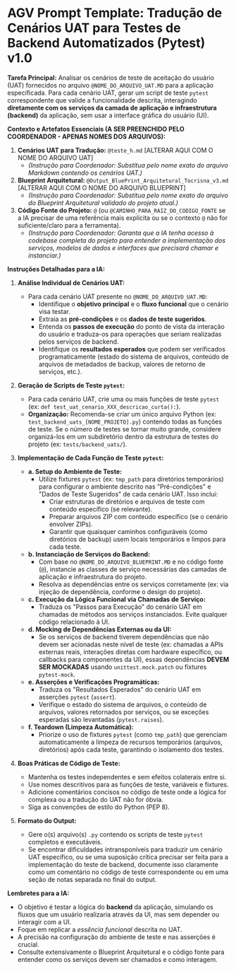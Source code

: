 # AGV Prompt Template: Tradução de Cenários UAT para Testes de Backend Automatizados (Pytest) v1.0

**Tarefa Principal:** Analisar os cenários de teste de aceitação do usuário (UAT) fornecidos no arquivo `@NOME_DO_ARQUIVO_UAT.MD` para a aplicação especificada. Para cada cenário UAT, gerar um script de teste `pytest` correspondente que valide a funcionalidade descrita, interagindo **diretamente com os serviços da camada de aplicação e infraestrutura (backend)** da aplicação, sem usar a interface gráfica do usuário (UI).

**Contexto e Artefatos Essenciais (A SER PREENCHIDO PELO COORDENADOR - APENAS NOMES DOS ARQUIVOS):**

1.  **Cenários UAT para Tradução:** `@teste_h.md` [ALTERAR AQUI COM O NOME DO ARQUIVO UAT]
    *   *(Instrução para Coordenador: Substitua pelo nome exato do arquivo Markdown contendo os cenários UAT.)*
2.  **Blueprint Arquitetural:** `@Output_BluePrint_Arquitetural_Tocrisna_v3.md` [ALTERAR AQUI COM O NOME DO ARQUIVO BLUEPRINT]
    *   *(Instrução para Coordenador: Substitua pelo nome exato do arquivo do Blueprint Arquitetural validado do projeto atual.)*
3.  **Código Fonte do Projeto:** `@` (ou `@CAMINHO_PARA_RAIZ_DO_CODIGO_FONTE` se a IA precisar de uma referência mais explícita ou se o contexto `@` não for suficiente/claro para a ferramenta).
    *   *(Instrução para Coordenador: Garanta que a IA tenha acesso à codebase completa do projeto para entender a implementação dos serviços, modelos de dados e interfaces que precisará chamar e instanciar.)*

**Instruções Detalhadas para a IA:**

1.  **Análise Individual de Cenários UAT:**
    *   Para cada cenário UAT presente no `@NOME_DO_ARQUIVO_UAT.MD`:
        *   Identifique o **objetivo principal** e o **fluxo funcional** que o cenário visa testar.
        *   Extraia as **pré-condições** e os **dados de teste sugeridos**.
        *   Entenda os **passos de execução** do ponto de vista da interação do usuário e traduza-os para operações que seriam realizadas pelos serviços de backend.
        *   Identifique os **resultados esperados** que podem ser verificados programaticamente (estado do sistema de arquivos, conteúdo de arquivos de metadados de backup, valores de retorno de serviços, etc.).

2.  **Geração de Scripts de Teste `pytest`:**
    *   Para cada cenário UAT, crie uma ou mais funções de teste `pytest` (ex: `def test_uat_cenario_XXX_descricao_curta():`).
    *   **Organização:** Recomenda-se criar um único arquivo Python (ex: `test_backend_uats_[NOME_PROJETO].py`) contendo todas as funções de teste. Se o número de testes se tornar muito grande, considere organizá-los em um subdiretório dentro da estrutura de testes do projeto (ex: `tests/backend_uats/`).

3.  **Implementação de Cada Função de Teste `pytest`:**
    *   **a. Setup do Ambiente de Teste:**
        *   Utilize fixtures `pytest` (ex: `tmp_path` para diretórios temporários) para configurar o ambiente descrito nas "Pré-condições" e "Dados de Teste Sugeridos" de cada cenário UAT. Isso inclui:
            *   Criar estruturas de diretórios e arquivos de teste com conteúdo específico (se relevante).
            *   Preparar arquivos ZIP com conteúdo específico (se o cenário envolver ZIPs).
            *   Garantir que quaisquer caminhos configuráveis (como diretórios de backup) usem locais temporários e limpos para cada teste.
    *   **b. Instanciação de Serviços do Backend:**
        *   Com base no `@NOME_DO_ARQUIVO_BLUEPRINT.MD` e no código fonte (`@`), instancie as classes de serviço necessárias das camadas de aplicação e infraestrutura do projeto.
        *   Resolva as dependências entre os serviços corretamente (ex: via injeção de dependência, conforme o design do projeto).
    *   **c. Execução da Lógica Funcional via Chamadas de Serviço:**
        *   Traduza os "Passos para Execução" do cenário UAT em chamadas de métodos aos serviços instanciados. Evite qualquer código relacionado à UI.
    *   **d. Mocking de Dependências Externas ou da UI:**
        *   Se os serviços de backend tiverem dependências que não devem ser acionadas neste nível de teste (ex: chamadas a APIs externas reais, interações diretas com hardware específico, ou callbacks para componentes da UI), essas dependências **DEVEM SER MOCKADAS** usando `unittest.mock.patch` ou fixtures `pytest-mock`.
    *   **e. Asserções e Verificações Programáticas:**
        *   Traduza os "Resultados Esperados" do cenário UAT em asserções `pytest` (`assert`).
        *   Verifique o estado do sistema de arquivos, o conteúdo de arquivos, valores retornados por serviços, ou se exceções esperadas são levantadas (`pytest.raises`).
    *   **f. Teardown (Limpeza Automática):**
        *   Priorize o uso de fixtures `pytest` (como `tmp_path`) que gerenciam automaticamente a limpeza de recursos temporários (arquivos, diretórios) após cada teste, garantindo o isolamento dos testes.

4.  **Boas Práticas de Código de Teste:**
    *   Mantenha os testes independentes e sem efeitos colaterais entre si.
    *   Use nomes descritivos para as funções de teste, variáveis e fixtures.
    *   Adicione comentários concisos no código de teste onde a lógica for complexa ou a tradução do UAT não for óbvia.
    *   Siga as convenções de estilo do Python (PEP 8).

5.  **Formato do Output:**
    *   Gere o(s) arquivo(s) `.py` contendo os scripts de teste `pytest` completos e executáveis.
    *   Se encontrar dificuldades intransponíveis para traduzir um cenário UAT específico, ou se uma suposição crítica precisar ser feita para a implementação do teste de backend, documente isso claramente como um comentário no código de teste correspondente ou em uma seção de notas separada no final do output.

**Lembretes para a IA:**

*   O objetivo é testar a lógica do **backend** da aplicação, simulando os fluxos que um usuário realizaria através da UI, mas sem depender ou interagir com a UI.
*   Foque em replicar a *essência funcional* descrita no UAT.
*   A precisão na configuração do ambiente de teste e nas asserções é crucial.
*   Consulte extensivamente o Blueprint Arquitetural e o código fonte para entender como os serviços devem ser chamados e como interagem.